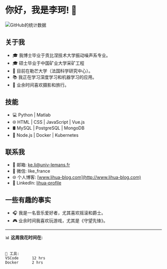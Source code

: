 # 你好，我是李珂! 👋

![GitHub的统计数据](https://github-readme-stats.vercel.app/api?username=lihua&show_icons=true)

## 关于我

- 🎓 我博士毕业于贡比涅技术大学振动噪声系专业。
- 🎓 硕士毕业于中国矿业大学采矿工程
- 💼 目前在勒芒大学（法国科学研究中心）。
- 📚 我正在学习深度学习和机器学习的应用。
- 🎨 业余时间喜欢摄影和旅行。

## 技能

- 💻 Python | Matlab 
- 🌐 HTML | CSS | JavaScript | Vue.js
- 🛢️ MySQL | PostgreSQL | MongoDB
- 🚀 Node.js | Docker | Kubernetes

## 联系我

- 📧 邮箱: [ke.li@univ-lemans.fr](ke.li@univ-lemans.fr)
- 📱 微信: like_france
- 🌐 个人博客: [www.lihua-blog.com](http://www.lihua-blog.com)
- 💼 LinkedIn: [lihua-profile](https://www.linkedin.com/in/lihua-profile)

## 一些有趣的事实

- 🎧 我是一名音乐爱好者，尤其喜欢摇滚和爵士。
- 🎮 业余时间我喜欢玩游戏，尤其是《守望先锋》。

---

📊 **这周我花时间在:**

```text

🔧 工具: 
VSCode      12 hrs
Docker      2 hrs
